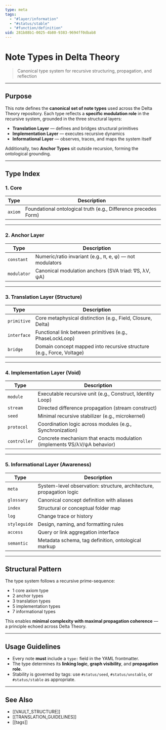 ```yaml
---
type: meta
tags:
  - "#layer/information"
  - "#status/stable"
  - "#function/definition"
uid: 281b88b1-0025-4b80-9383-9694ff0dbab8
---
```


# Note Types in Delta Theory
> Canonical type system for recursive structuring, propagation, and reflection

---

## Purpose

This note defines the **canonical set of note types** used across the Delta Theory repository.
Each type reflects a **specific modulation role** in the recursive system, grounded in the three structural layers:

- **Translation Layer** — defines and bridges structural primitives
- **Implementation Layer** — executes recursive dynamics
- **Informational Layer** — observes, traces, and maps the system itself

Additionally, two **Anchor Types** sit outside recursion, forming the ontological grounding.

---

## Type Index

### 1. Core

| Type     | Description |
|----------|-------------|
| `axiom`  | Foundational ontological truth (e.g., Difference precedes Form) |

---

### 2. Anchor Layer

| Type        | Description |
|-------------|-------------|
| `constant`  | Numeric/ratio invariant (e.g., π, e, φ) — not modulators |
| `modulator` | Canonical modulation anchors (SVA triad: ∇S, λV, ψA) |

---

### 3. Translation Layer (Structure)

| Type        | Description |
|-------------|-------------|
| `primitive` | Core metaphysical distinction (e.g., Field, Closure, Delta) |
| `interface` | Functional link between primitives (e.g., PhaseLockLoop) |
| `bridge`    | Domain concept mapped into recursive structure (e.g., Force, Voltage) |

---

### 4. Implementation Layer (Void)

| Type         | Description |
|--------------|-------------|
| `module`     | Executable recursive unit (e.g., Construct, Identity Loop) |
| `stream`     | Directed difference propagation (stream construct) |
| `seed`       | Minimal recursive stabilizer (e.g., microkernel) |
| `protocol`   | Coordination logic across modules (e.g., Synchronization) |
| `controller` | Concrete mechanism that enacts modulation (implements ∇S/λV/ψA behavior) |

---

### 5. Informational Layer (Awareness)

| Type         | Description |
|--------------|-------------|
| `meta`       | System-level observation: structure, architecture, propagation logic |
| `glossary`   | Canonical concept definition with aliases |
| `index`      | Structural or conceptual folder map |
| `log`        | Change trace or history |
| `styleguide` | Design, naming, and formatting rules |
| `access`     | Query or link aggregation interface |
| `semantic`   | Metadata schema, tag definition, ontological markup |

---

## Structural Pattern

The type system follows a recursive prime-sequence:

- 1 core axiom type
- 2 anchor types
- 3 translation types
- 5 implementation types
- 7 informational types

This enables **minimal complexity with maximal propagation coherence** — a principle echoed across Delta Theory.

---

## Usage Guidelines

- Every note **must** include a `type:` field in the YAML frontmatter.
- The type determines its **linking logic**, **graph visibility**, and **propagation role**.
- Stability is governed by tags: use `#status/seed`, `#status/unstable`, or `#status/stable` as appropriate.

---

## See Also

- [[VAULT_STRUCTURE]]
- [[TRANSLATION_GUIDELINES]]
- [[tags]]
